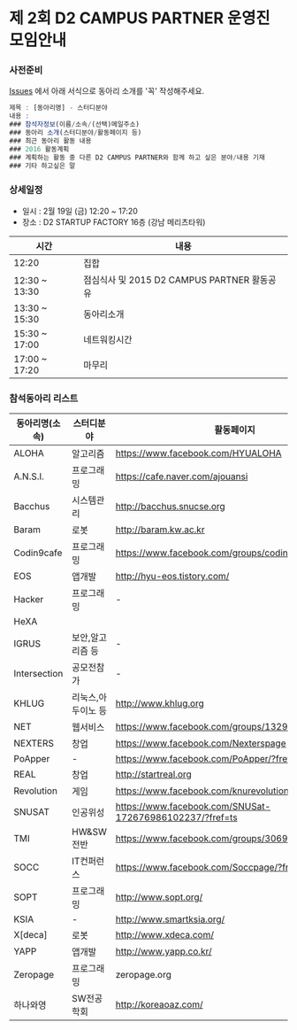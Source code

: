 # 제 2회 D2 CAMPUS PARTNER 운영진 모임안내

### 사전준비

[Issues](https://github.com/D2CAMPUS-PARTNER/SHAKE_2nd/issues/new) 에서 아래 서식으로 동아리 소개를 '꼭' 작성해주세요.

```javascript
제목 : [동아리명] - 스터디분야
내용 :
### 참석자정보(이름/소속/(선택)메일주소)
### 동아리 소개(스터디분야/활동페이지 등)
### 최근 동아리 활동 내용
### 2016 활동계획
### 계획하는 활동 중 다른 D2 CAMPUS PARTNER와 함께 하고 싶은 분야/내용 기재
### 기타 하고싶은 말
```

### 상세일정

- 일시 : 2월 19일 (금) 12:20 ~ 17:20
- 장소 : D2 STARTUP FACTORY 16층 (강남 메리츠타워)

시간|내용
---|---
12:20|집합
12:30 ~ 13:30|점심식사 및 2015 D2 CAMPUS PARTNER 활동공유
13:30 ~ 15:30|동아리소개
15:30 ~ 17:00|네트워킹시간
17:00 ~ 17:20|마무리

### 참석동아리 리스트

동아리명(소속)|스터디분야|활동페이지
--------------|----------|----------
ALOHA|알고리즘|https://www.facebook.com/HYUALOHA
A.N.S.I.|프로그래밍|https://cafe.naver.com/ajouansi
Bacchus|시스템관리|http://bacchus.snucse.org
Baram|로봇|http://baram.kw.ac.kr
Codin9cafe|프로그래밍|https://www.facebook.com/groups/codin9cafe/
EOS|앱개발|http://hyu-eos.tistory.com/
Hacker|프로그래밍|-
HeXA||
IGRUS|보안,알고리즘 등|-
Intersection|공모전참가|-
KHLUG|리눅스,아두이노 등|http://www.khlug.org
NET|웹서비스|https://www.facebook.com/groups/132988286804307/
NEXTERS|창업|https://www.facebook.com/Nexterspage
PoApper|-|https://www.facebook.com/PoApper/?fref=ts
REAL|창업|http://startreal.org
Revolution|게임|https://www.facebook.com/knurevolution
SNUSAT|인공위성|https://www.facebook.com/SNUSat-172676986102237/?fref=ts
TMI|HW&SW전반|https://www.facebook.com/groups/306984199313364
SOCC|IT컨퍼런스|https://www.facebook.com/Soccpage/?fref=ts
SOPT|프로그래밍|http://www.sopt.org/
KSIA|-|http://www.smartksia.org/
X[deca]|로봇|http://www.xdeca.com/
YAPP|앱개발|http://www.yapp.co.kr/
Zeropage|프로그래밍|zeropage.org
하나와영|SW전공학회|http://koreaoaz.com/


